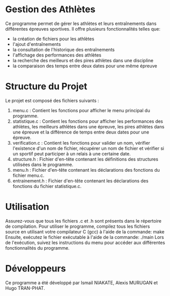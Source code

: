 # Gestion des Athlètes

Ce programme permet de gérer les athlètes et leurs entraînements dans différentes épreuves sportives. 
Il offre plusieurs fonctionnalités telles que:
  - la création de fichiers pour les athlètes
  - l'ajout d'entraînements
  - la consultation de l'historique des entraînements
  - l'affichage des performances des athlètes
  - la recherche des meilleurs et des pires athlètes dans une discipline
  - la comparaison des temps entre deux dates pour une même épreuve


# Structure du Projet
Le projet est composé des fichiers suivants :

1. menu.c : Contient les fonctions pour afficher le menu principal du programme.
2. statistique.c : Contient les fonctions pour afficher les performances des athlètes, les meilleurs athlètes dans une épreuve, les pires athlètes dans une épreuve et la différence de temps entre deux dates pour une épreuve.
3. verification.c : Contient les fonctions pour valider un nom, vérifier l'existence d'un nom de fichier, récupérer un nom de fichier et vérifier si un sportif peut participer à un relais à une certaine date.
4. structure.h : Fichier d'en-tête contenant les définitions des structures utilisées dans le programme.
5. menu.h : Fichier d'en-tête contenant les déclarations des fonctions du fichier menu.c.
6. entrainement.h : Fichier d'en-tête contenant les déclarations des fonctions du fichier statistique.c.


# Utilisation
Assurez-vous que tous les fichiers .c et .h sont présents dans le répertoire de compilation.
Pour utiliser le programme, compilez tous les fichiers source en utilisant votre compilateur C (gcc) à l'aide de la commande: make
Ensuite, exécutez le fichier exécutable à l'aide de la commande: ./main
Lors de l'exécution, suivez les instructions du menu pour accéder aux différentes fonctionnalités du programme.


# Développeurs
Ce programme a été développé par Ismail NIAKATE, Alexis MURUGAN et Hugo TRAN-PHAT.

